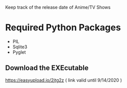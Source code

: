 Keep track of the release date of Anime/TV Shows

# Required Python Packages

- PIL
- Sqlite3
- Pyglet
## Download the EXEcutable

  https://easyupload.io/2jtg2z
  ( link valid until 9/14/2020 )
